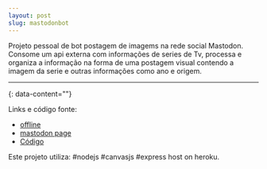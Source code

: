 ```yaml
---
layout: post
slug: mastodonbot
---
```


Projeto pessoal de bot postagem de imagems na rede social Mastodon. Consome um api externa com informações de series de Tv, processa e organiza a informação na forma de uma postagem visual contendo a imagem da serie e outras informações como ano e origem. 

---
{: data-content=""}

Links e código fonte:
- [offline](https://botmast.herokuapp.com/)
- [mastodon page](https://botsin.space/@tvshow)
- [Código](https://github.com/izichtl/tvshowBot)

Este projeto utiliza: #nodejs #canvasjs #express host on heroku.



